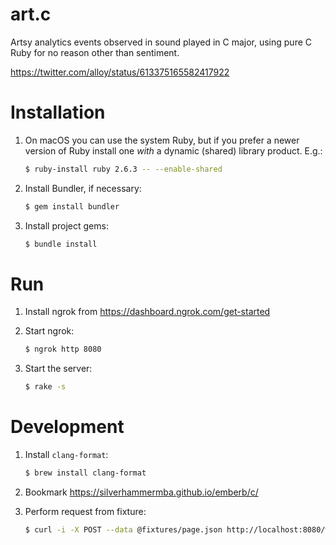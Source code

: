 # art.c

Artsy analytics events observed in sound played in C major, using pure C Ruby
for no reason other than sentiment.

https://twitter.com/alloy/status/613375165582417922

# Installation

1. On macOS you can use the system Ruby, but if you prefer a newer version of
   Ruby install one _with_ a dynamic (shared) library product. E.g.:

   ```bash
   $ ruby-install ruby 2.6.3 -- --enable-shared
   ```

1. Install Bundler, if necessary:

   ```bash
   $ gem install bundler
   ```

1. Install project gems:

   ```bash
   $ bundle install
   ```

# Run

1. Install ngrok from https://dashboard.ngrok.com/get-started

1. Start ngrok:

   ```bash
   $ ngrok http 8080
   ```

1. Start the server:

   ```bash
   $ rake -s
   ```

# Development

1. Install `clang-format`:

   ```bash
   $ brew install clang-format
   ```

1. Bookmark https://silverhammermba.github.io/emberb/c/

1. Perform request from fixture:

   ```bash
   $ curl -i -X POST --data @fixtures/page.json http://localhost:8080/webhooks/analytics
   ```
